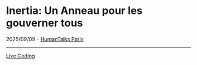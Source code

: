 # Inertia: Un Anneau pour les gouverner tous

2025/09/09 - [HumanTalks Paris](https://humantalks.paris/)

---

[Live Coding](https://github.com/barbapapazes/inertia-un-anneau-pour-les-gouverner-tous)
